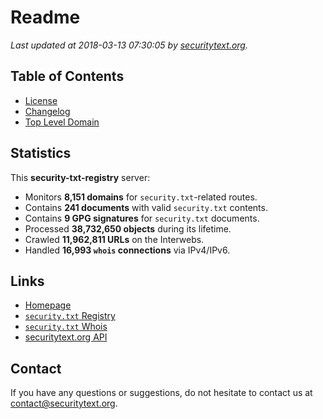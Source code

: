 # Readme

_Last updated at 2018-03-13 07:30:05 by [securitytext.org](https://securitytext.org)._

## Table of Contents

* [License](LICENSE.md)
* [Changelog](CHANGELOG.md)
* [Top Level Domain](TLD.md)

## Statistics

This **security-txt-registry** server:

* Monitors **8,151 domains** for `security.txt`-related routes.
* Contains **241 documents** with valid `security.txt` contents.
* Contains **9 GPG signatures** for `security.txt` documents.
* Processed **38,732,650 objects** during its lifetime.
* Crawled **11,962,811 URLs** on the Interwebs.
* Handled **16,993 `whois` connections** via IPv4/IPv6.

## Links

* [Homepage](https://securitytext.org)
* [`security.txt` Registry](https://registry.securitytext.org)
* [`security.txt` Whois](https://whois.securitytext.org)
* [securitytext.org API](https://registry.securitytext.org)

## Contact

If you have any questions or suggestions, do not hesitate to contact us at contact@securitytext.org.
